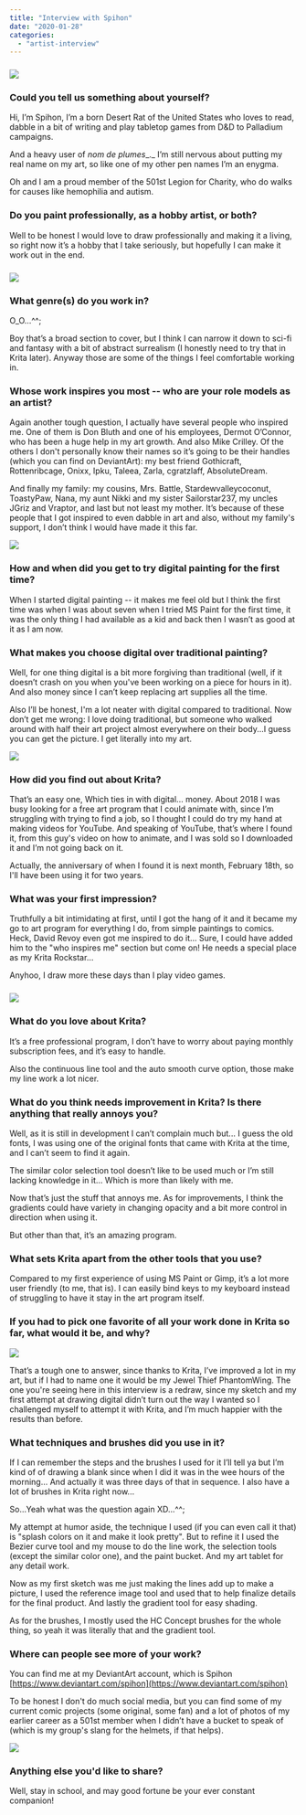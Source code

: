 ```yaml
---
title: "Interview with Spihon"
date: "2020-01-28"
categories: 
  - "artist-interview"
---
```


### ![](../images/brimstone-800.png)

### Could you tell us something about yourself?

Hi, I’m Spihon, I’m a born Desert Rat of the United States who loves to read, dabble in a bit of writing and play tabletop games from D&D to Palladium campaigns.

And a heavy user of _nom de plumes__._ I’m still nervous about putting my real name on my art, so like one of my other pen names I’m an enygma.

Oh and I am a proud member of the 501st Legion for Charity, who do walks for causes like hemophilia and autism.

### Do you paint professionally, as a hobby artist, or both?

Well to be honest I would love to draw professionally and making it a living, so right now it’s a hobby that I take seriously, but hopefully I can make it work out in the end.

### ![](../images/Zaman-Gero-800.png)

### What genre(s) do you work in?

O\_O…^^;

Boy that’s a broad section to cover, but I think I can narrow it down to sci-fi and fantasy with a bit of abstract surrealism (I honestly need to try that in Krita later). Anyway those are some of the things I feel comfortable working in.

### Whose work inspires you most -- who are your role models as an artist?

Again another tough question, I actually have several people who inspired me. One of them is Don Bluth and one of his employees, Dermot O’Connor, who has been a huge help in my art growth. And also Mike Crilley. Of the others I don't personally know their names so it’s going to be their handles (which you can find on DeviantArt): my best friend Gothicraft, Rottenribcage, Onixx, Ipku, Taleea, Zarla, cgratzlaff, AbsoluteDream.

And finally my family: my cousins, Mrs. Battle, Stardewvalleycoconut, ToastyPaw, Nana, my aunt Nikki and my sister Sailorstar237, my uncles JGriz and Vraptor, and last but not least my mother. It’s because of these people that I got inspired to even dabble in art and also, without my family's support, I don’t think I would have made it this far.

![](../images/New-ChistYear-800.png)

### How and when did you get to try digital painting for the first time?

When I started digital painting -- it makes me feel old but I think the first time was when I was about seven when I tried MS Paint for the first time, it was the only thing I had available as a kid and back then I wasn’t as good at it as I am now.

### What makes you choose digital over traditional painting?

Well, for one thing digital is a bit more forgiving than traditional (well, if it doesn’t crash on you when you've been working on a piece for hours in it). And also money since I can’t keep replacing art supplies all the time.

Also I’ll be honest, I'm a lot neater with digital compared to traditional. Now don’t get me wrong: I love doing traditional, but someone who walked around with half their art project almost everywhere on their body...I guess you can get the picture. I get literally into my art.

![](../images/The-guardian-of-banderwaltz-800.png)

### How did you find out about Krita?

That’s an easy one, Which ties in with digital... money. About 2018 I was busy looking for a free art program that I could animate with, since I’m struggling with trying to find a job, so I thought I could do try my hand at making videos for YouTube. And speaking of YouTube, that’s where I found it, from this guy's video on how to animate, and I was sold so I downloaded it and I’m not going back on it.

Actually, the anniversary of when I found it is next month, February 18th, so I'll have been using it for two years.

### What was your first impression?

Truthfully a bit intimidating at first, until I got the hang of it and it became my go to art program for everything I do, from simple paintings to comics. Heck, David Revoy even got me inspired to do it... Sure, I could have added him to the "who inspires me" section but come on! He needs a special place as my Krita Rockstar…

Anyhoo, I draw more these days than I play video games.

### ![](../images/Misty-lady-800.png)

### What do you love about Krita?

It’s a free professional program, I don’t have to worry about paying monthly subscription fees, and it’s easy to handle.

Also the continuous line tool and the auto smooth curve option, those make my line work a lot nicer.

### What do you think needs improvement in Krita? Is there anything that really annoys you?

Well, as it is still in development I can’t complain much but... I guess the old fonts, I was using one of the original fonts that came with Krita at the time, and I can’t seem to find it again.

The similar color selection tool doesn’t like to be used much or I’m still lacking knowledge in it… Which is more than likely with me.

Now that’s just the stuff that annoys me. As for improvements, I think the gradients could have variety in changing opacity and a bit more control in direction when using it.

But other than that, it’s an amazing program.

### What sets Krita apart from the other tools that you use?

Compared to my first experience of using MS Paint or Gimp, it’s a lot more user friendly (to me, that is). I can easily bind keys to my keyboard instead of struggling to have it stay in the art program itself.

### If you had to pick one favorite of all your work done in Krita so far, what would it be, and why?

![](../images/Phantomwing-800.png)

That’s a tough one to answer, since thanks to Krita, I’ve improved a lot in my art, but if I had to name one it would be my Jewel Thief PhantomWing. The one you're seeing here in this interview is a redraw, since my sketch and my first attempt at drawing digital didn’t turn out the way I wanted so I challenged myself to attempt it with Krita, and I’m much happier with the results than before.

### What techniques and brushes did you use in it?

If I can remember the steps and the brushes I used for it I’ll tell ya but I’m kind of of drawing a blank since when I did it was in the wee hours of the morning... And actually it was three days of that in sequence. I also have a lot of brushes in Krita right now...

So...Yeah what was the question again XD...^^;

My attempt at humor aside, the technique I used (if you can even call it that) is "splash colors on it and make it look pretty". But to refine it I used the Bezier curve tool and my mouse to do the line work, the selection tools (except the similar color one), and the paint bucket. And my art tablet for any detail work.

Now as my first sketch was me just making the lines add up to make a picture, I used the reference image tool and used that to help finalize details for the final product. And lastly the gradient tool for easy shading.

As for the brushes, I mostly used the HC Concept brushes for the whole thing, so yeah it was literally that and the gradient tool.

### Where can people see more of your work?

You can find me at my DeviantArt account, which is Spihon [https://www.deviantart.com/spihon](https://www.deviantart.com/spihon)

To be honest I don't do much social media, but you can find some of my current comic projects (some original, some fan) and a lot of photos of my earlier career as a 501st member when I didn’t have a bucket to speak of (which is my group's slang for the helmets, if that helps).

![](../images/New-year-disastor-800.png)

### Anything else you'd like to share?

Well, stay in school, and may good fortune be your ever constant companion!
